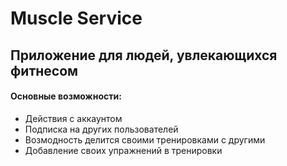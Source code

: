 # Muscle Service

## Приложение для людей, увлекающихся фитнесом

#### Основные возможности:
* Действия с аккаунтом
* Подписка на других пользователей
* Возмодность делится своими тренировками с другими
* Добавление своих упражнений в тренировки
